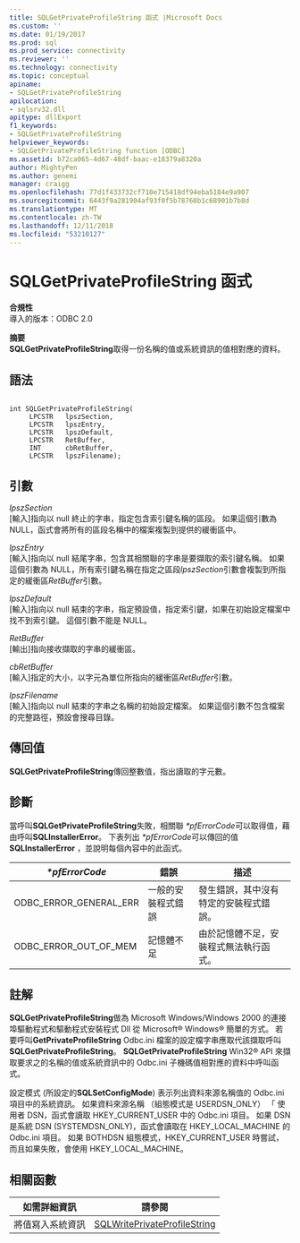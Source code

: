 ```yaml
---
title: SQLGetPrivateProfileString 函式 |Microsoft Docs
ms.custom: ''
ms.date: 01/19/2017
ms.prod: sql
ms.prod_service: connectivity
ms.reviewer: ''
ms.technology: connectivity
ms.topic: conceptual
apiname:
- SQLGetPrivateProfileString
apilocation:
- sqlsrv32.dll
apitype: dllExport
f1_keywords:
- SQLGetPrivateProfileString
helpviewer_keywords:
- SQLGetPrivateProfileString function [ODBC]
ms.assetid: b72ca065-4d67-48df-baac-e18379a8320a
author: MightyPen
ms.author: genemi
manager: craigg
ms.openlocfilehash: 77d1f433732cf710e715418df94eba5184e9a907
ms.sourcegitcommit: 6443f9a281904af93f0f5b78760b1c68901b7b8d
ms.translationtype: MT
ms.contentlocale: zh-TW
ms.lasthandoff: 12/11/2018
ms.locfileid: "53210127"
---
```

# <a name="sqlgetprivateprofilestring-function"></a>SQLGetPrivateProfileString 函式
**合規性**  
 導入的版本：ODBC 2.0  
  
 **摘要**  
 **SQLGetPrivateProfileString**取得一份名稱的值或系統資訊的值相對應的資料。  
  
## <a name="syntax"></a>語法  
  
```  
  
int SQLGetPrivateProfileString(  
     LPCSTR   lpszSection,  
     LPCSTR   lpszEntry,  
     LPCSTR   lpszDefault,  
     LPCSTR   RetBuffer,  
     INT      cbRetBuffer,  
     LPCSTR   lpszFilename);  
```  
  
## <a name="arguments"></a>引數  
 *lpszSection*  
 [輸入]指向以 null 終止的字串，指定包含索引鍵名稱的區段。 如果這個引數為 NULL，函式會將所有的區段名稱中的檔案複製到提供的緩衝區中。  
  
 *lpszEntry*  
 [輸入]指向以 null 結尾字串，包含其相關聯的字串是要擷取的索引鍵名稱。 如果這個引數為 NULL，所有索引鍵名稱在指定之區段*lpszSection*引數會複製到所指定的緩衝區*RetBuffer*引數。  
  
 *lpszDefault*  
 [輸入]指向以 null 結束的字串，指定預設值，指定索引鍵，如果在初始設定檔案中找不到索引鍵。 這個引數不能是 NULL。  
  
 *RetBuffer*  
 [輸出]指向接收擷取的字串的緩衝區。  
  
 *cbRetBuffer*  
 [輸入]指定的大小，以字元為單位所指向的緩衝區*RetBuffer*引數。  
  
 *lpszFilename*  
 [輸入]指向以 null 結束的字串之名稱的初始設定檔案。 如果這個引數不包含檔案的完整路徑，預設會搜尋目錄。  
  
## <a name="returns"></a>傳回值  
 **SQLGetPrivateProfileString**傳回整數值，指出讀取的字元數。  
  
## <a name="diagnostics"></a>診斷  
 當呼叫**SQLGetPrivateProfileString**失敗，相關聯 *\*pfErrorCode*可以取得值，藉由呼叫**SQLInstallerError**。 下表列出 *\*pfErrorCode*可以傳回的值**SQLInstallerError** ，並說明每個內容中的此函式。  
  
|*\*pfErrorCode*|錯誤|描述|  
|---------------------|-----------|-----------------|  
|ODBC_ERROR_GENERAL_ERR|一般的安裝程式錯誤|發生錯誤，其中沒有特定的安裝程式錯誤。|  
|ODBC_ERROR_OUT_OF_MEM|記憶體不足|由於記憶體不足，安裝程式無法執行函式。|  
  
## <a name="comments"></a>註解  
 **SQLGetPrivateProfileString**做為 Microsoft Windows/Windows 2000 的連接埠驅動程式和驅動程式安裝程式 Dll 從 Microsoft® Windows® 簡單的方式。 若要呼叫**GetPrivateProfileString** Odbc.ini 檔案的設定檔字串應取代該擷取呼叫**SQLGetPrivateProfileString**。 **SQLGetPrivateProfileString** Win32® API 來擷取要求之的名稱的值或系統資訊中的 Odbc.ini 子機碼值相對應的資料中呼叫函式。  
  
 設定模式 (所設定的**SQLSetConfigMode**) 表示列出資料來源名稱值的 Odbc.ini 項目中的系統資訊。 如果資料來源名稱 （組態模式是 USERDSN_ONLY） 「 使用者 DSN，函式會讀取 HKEY_CURRENT_USER 中的 Odbc.ini 項目。 如果 DSN 是系統 DSN (SYSTEMDSN_ONLY)，函式會讀取在 HKEY_LOCAL_MACHINE 的 Odbc.ini 項目。 如果 BOTHDSN 組態模式，HKEY_CURRENT_USER 時嘗試，而且如果失敗，會使用 HKEY_LOCAL_MACHINE。  
  
## <a name="related-functions"></a>相關函數  
  
|如需詳細資訊|請參閱|  
|---------------------------|---------|  
|將值寫入系統資訊|[SQLWritePrivateProfileString](../../../odbc/reference/syntax/sqlwriteprivateprofilestring-function.md)|
